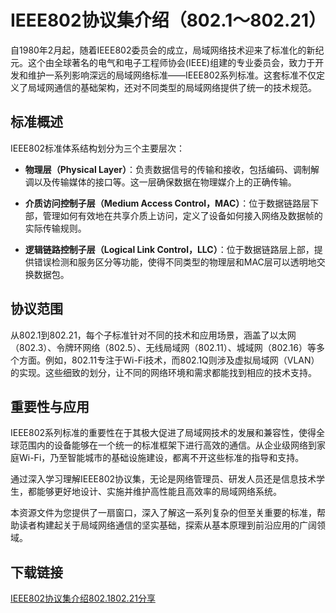 # IEEE802协议集介绍（802.1～802.21）

自1980年2月起，随着IEEE802委员会的成立，局域网络技术迎来了标准化的新纪元。这个由全球著名的电气和电子工程师协会(IEEE)组建的专业委员会，致力于开发和维护一系列影响深远的局域网络标准——IEEE802系列标准。这套标准不仅定义了局域网通信的基础架构，还对不同类型的局域网络提供了统一的技术规范。

## 标准概述

IEEE802标准体系结构划分为三个主要层次：

- **物理层（Physical Layer）**：负责数据信号的传输和接收，包括编码、调制解调以及传输媒体的接口等。这一层确保数据在物理媒介上的正确传输。

- **介质访问控制子层（Medium Access Control，MAC）**：位于数据链路层下部，管理如何有效地在共享介质上访问，定义了设备如何接入网络及数据帧的实际传输规则。

- **逻辑链路控制子层（Logical Link Control，LLC）**：位于数据链路层上部，提供错误检测和服务区分等功能，使得不同类型的物理层和MAC层可以透明地交换数据包。

## 协议范围

从802.1到802.21，每个子标准针对不同的技术和应用场景，涵盖了以太网（802.3）、令牌环网络（802.5）、无线局域网（802.11）、城域网（802.16）等多个方面。例如，802.11专注于Wi-Fi技术，而802.1Q则涉及虚拟局域网（VLAN）的实现。这些细致的划分，让不同的网络环境和需求都能找到相应的技术支持。

## 重要性与应用

IEEE802系列标准的重要性在于其极大促进了局域网技术的发展和兼容性，使得全球范围内的设备能够在一个统一的标准框架下进行高效的通信。从企业级网络到家庭Wi-Fi，乃至智能城市的基础设施建设，都离不开这些标准的指导和支持。

通过深入学习理解IEEE802协议集，无论是网络管理员、研发人员还是信息技术学生，都能够更好地设计、实施并维护高性能且高效率的局域网络系统。

本资源文件为您提供了一扇窗口，深入了解这一系列复杂的但至关重要的标准，帮助读者构建起关于局域网络通信的坚实基础，探索从基本原理到前沿应用的广阔领域。

## 下载链接

[IEEE802协议集介绍802.1802.21分享](https://pan.quark.cn/s/30e8884d9cb9)
